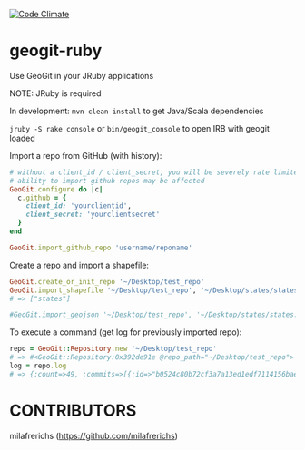 [![Code Climate](https://codeclimate.com/github/scooterw/geogit-ruby.png)](https://codeclimate.com/github/scooterw/geogit-ruby)

geogit-ruby
===

Use GeoGit in your JRuby applications

NOTE: JRuby is required

In development: `mvn clean install` to get Java/Scala dependencies

`jruby -S rake console` or `bin/geogit_console` to open IRB with geogit loaded

Import a repo from GitHub (with history):

```ruby
# without a client_id / client_secret, you will be severely rate limited
# ability to import github repos may be affected
GeoGit.configure do |c|
  c.github = {
    client_id: 'yourclientid',
    client_secret: 'yourclientsecret'
  }
end

GeoGit.import_github_repo 'username/reponame'
```

Create a repo and import a shapefile:

```ruby
GeoGit.create_or_init_repo '~/Desktop/test_repo'
GeoGit.import_shapefile '~/Desktop/test_repo', '~/Desktop/states/states.shp'
# => ["states"]

#GeoGit.import_geojson '~/Desktop/test_repo', '~/Desktop/states/states.geojson'
```

To execute a command (get log for previously imported repo):

```ruby
repo = GeoGit::Repository.new '~/Desktop/test_repo'
# => #<GeoGit::Repository:0x392de91e @repo_path="~/Desktop/test_repo">
log = repo.log
# => {:count=>49, :commits=>[{:id=>"b0524c80b72cf3a7a13ed1edf7114156bae95a3b", :message=>"imported_states/1", :author=>{:name=>"", :email=>""}, :committer=>{:name=>"Scooter Wadsworth", :email=>"scooterwadsworth@gmail.com"}}, {:id=>"838d69be61caffb629373ed9a44a417e5f2b1bfd", :message=>"imported_states/2", :author=>{:name=>"", :email=>""}, :committer=>{:name=>"Scooter Wadsworth", :email=>"scooterwadsworth@gmail.com"}}, ...}
```

CONTRIBUTORS
===
milafrerichs (https://github.com/milafrerichs)
